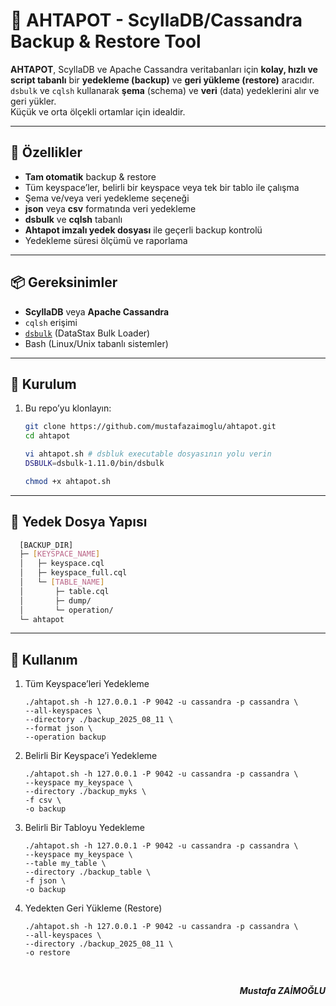 # 🐙 AHTAPOT - ScyllaDB/Cassandra Backup & Restore Tool

**AHTAPOT**, ScyllaDB ve Apache Cassandra veritabanları için **kolay, hızlı ve script tabanlı** bir **yedekleme (backup)** ve **geri yükleme (restore)** aracıdır.  
`dsbulk` ve `cqlsh` kullanarak **şema** (schema) ve **veri** (data) yedeklerini alır ve geri yükler.  
Küçük ve orta ölçekli ortamlar için idealdir.

---

## 🚀 Özellikler

- **Tam otomatik** backup & restore
- Tüm keyspace’ler, belirli bir keyspace veya tek bir tablo ile çalışma
- Şema ve/veya veri yedekleme seçeneği
- **json** veya **csv** formatında veri yedekleme
- **dsbulk** ve **cqlsh** tabanlı
- **Ahtapot imzalı yedek dosyası** ile geçerli backup kontrolü
- Yedekleme süresi ölçümü ve raporlama

---

## 📦 Gereksinimler

- **ScyllaDB** veya **Apache Cassandra**
- `cqlsh` erişimi
- [`dsbulk`](https://github.com/datastax/dsbulk) (DataStax Bulk Loader)
- Bash (Linux/Unix tabanlı sistemler)

---

## 🔧 Kurulum

1. Bu repo’yu klonlayın:
   ```bash
   git clone https://github.com/mustafazaimoglu/ahtapot.git
   cd ahtapot

   vi ahtapot.sh # dsbluk executable dosyasının yolu verin
   DSBULK=dsbulk-1.11.0/bin/dsbulk

   chmod +x ahtapot.sh
   ```
--- 


## 📂 Yedek Dosya Yapısı
```bash
  [BACKUP_DIR]
  ├─ [KEYSPACE_NAME]
  │   ├─ keyspace.cql
  │   ├─ keyspace_full.cql
  │   └─ [TABLE_NAME]
  │       ├─ table.cql
  │       ├─ dump/
  │       └─ operation/
  └─ ahtapot
```
--- 

## 📌 Kullanım
1. Tüm Keyspace’leri Yedekleme
    ```
    ./ahtapot.sh -h 127.0.0.1 -P 9042 -u cassandra -p cassandra \
    --all-keyspaces \
    --directory ./backup_2025_08_11 \
    --format json \
    --operation backup
    ```

2. Belirli Bir Keyspace’i Yedekleme
    ```
    ./ahtapot.sh -h 127.0.0.1 -P 9042 -u cassandra -p cassandra \
    --keyspace my_keyspace \
    --directory ./backup_myks \
    -f csv \
    -o backup
    ```

3. Belirli Bir Tabloyu Yedekleme
    ```
    ./ahtapot.sh -h 127.0.0.1 -P 9042 -u cassandra -p cassandra \
    --keyspace my_keyspace \
    --table my_table \
    --directory ./backup_table \
    -f json \
    -o backup
    ```

4. Yedekten Geri Yükleme (Restore)
    ```
    ./ahtapot.sh -h 127.0.0.1 -P 9042 -u cassandra -p cassandra \
    --all-keyspaces \
    --directory ./backup_2025_08_11 \
    -o restore
    ```

<br>
<p align="right">
<strong><i>Mustafa ZAİMOĞLU</i></strong>
</p>